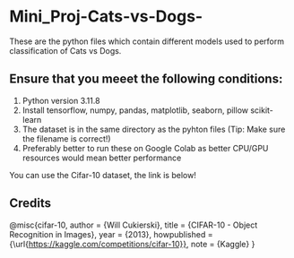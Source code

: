 # Mini_Proj-Cats-vs-Dogs-

These are the python files which contain different models used to perform classification of Cats vs Dogs.

## Ensure that you meeet the following conditions:

1) Python version 3.11.8
2) Install tensorflow, numpy, pandas, matplotlib, seaborn, pillow scikit-learn
3) The dataset is in the same directory as the pyhton files (Tip: Make sure the filename is correct!)
4) Preferably better to run these on Google Colab as better CPU/GPU resources would mean better performance


You can use the Cifar-10 dataset, the link is below!

## Credits

@misc{cifar-10,
    author = {Will Cukierski},
    title = {CIFAR-10 - Object Recognition in Images},
    year = {2013},
    howpublished = {\url{https://kaggle.com/competitions/cifar-10}},
    note = {Kaggle}
}

